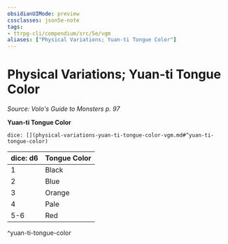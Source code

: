 ```yaml
---
obsidianUIMode: preview
cssclasses: json5e-note
tags:
- ttrpg-cli/compendium/src/5e/vgm
aliases: ["Physical Variations; Yuan-ti Tongue Color"]
---
```

# Physical Variations; Yuan-ti Tongue Color
*Source: Volo's Guide to Monsters p. 97* 

**Yuan-ti Tongue Color**

`dice: [](physical-variations-yuan-ti-tongue-color-vgm.md#^yuan-ti-tongue-color)`

| dice: d6 | Tongue Color |
|----------|--------------|
| 1 | Black |
| 2 | Blue |
| 3 | Orange |
| 4 | Pale |
| 5-6 | Red |
^yuan-ti-tongue-color